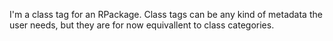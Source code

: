 I'm a class tag for an RPackage. Class tags can be any kind of metadata the user needs, but they are for now equivallent to class categories. 